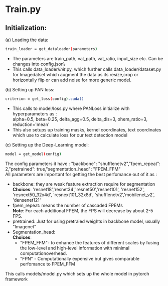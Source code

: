 # Train.py

## Initialization:

(a) Loading the data:
```bash
train_loader = get_dataloader(parameters)
```
- The parameters are train_path, val_path, val_ratio, input_size etc. Can be changes into config.json\
- This calls data_loader/_init_.py, which further calls data_loader/dataset.py for Imagedatset which augment the data as its resize,crop or horizontally flip 
or can add noise for more generic model.

(b) Setting up PAN loss:
```bash
criterion = get_loss(config).cuda()
```
- This calls to model/loss.py where PANLoss initialize with hyperparameters as :\
alpha=0.5, beta=0.25, delta_agg=0.5, delta_dis=3, ohem_ratio=3, reduction='mean'
- This also setups up training masks, kernel coordinates, text coordinates which use to calculate loss for our text detection model


(c) Setting up the Deep-Learning model:
```bash
model = get_model(config)
```
The config parameters it have :  "backbone": "shufflenetv2","fpem_repeat": 2,"pretrained": true,"segmentation_head": "FPEM_FFM"\
All parameters are important for getting the best perfomance out of it as :
- backbone: they are weak feature extraction require for segmentation\
**Choices**: 'resnet18','resnet34','resnet50','resnet101', 'resnet152', 'resnext50_32x4d', 'resnext101_32x8d', 'shufflenetv2','mobilenet_v2', 'densenet121'
- fpem_repeat: means the number of cascaded FPEMs\
**Note**: For each additional FPEM, the FPS will decrease by about 2-5 FPS.
- pretrained: Just for using pretraied weights in backbone model, usually "Imagenet"
- Segmentation_head: \
**Choices**: 
  - "FPEM_FFM"- to enhance the features of different scales by fusing the low-level and high-level information with minimal computationoverhead.
  - "FPN" - Computationally expensive but gives comparable perfomance to FPEM_FFM

This calls models/model.py which sets up the whole model in pytorch framework
